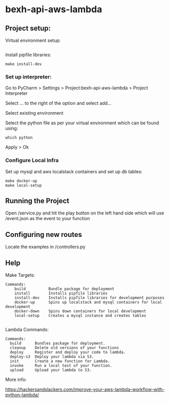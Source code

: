 # bexh-api-aws-lambda

## Project setup:

Virtual environment setup:

```

```

Install pipfile libraries:

```
make install-dev
```

### Set up interpreter:


Go to PyCharm > Settings > Project:bexh-api-aws-lambda > Project Interpreter

Select ... to the right of the option and select add...

Select existing environment

Select the python file as per your virtual environment which can be found using:

```
which python
```
Apply > Ok

### Configure Local Infra
Set up mysql and aws localstack containers and set up db tables:
```
make docker-up
make local-setup
```

## Running the Project

Open /service.py and hit the play button on the left hand side which will
use /event.json as the event to your function

## Configuring new routes

Locate the examples in /controllers.py

## Help

Make Targets:
```
Commands:
    build          Bundle package for deployment
    install        Installs pipfile libraries
    install-dev    Installs pipfile libraries for development purposes
    docker-up      Spins up localstack and mysql containers for local development
    docker-down    Spins down containers for local development
    local-setup    Creates a mysql instance and creates tables
    
```

Lambda Commands:
```
Commands:
  build      Bundles package for deployment.
  cleanup    Delete old versions of your functions
  deploy     Register and deploy your code to lambda.
  deploy-s3  Deploy your lambda via S3.
  init       Create a new function for Lambda.
  invoke     Run a local test of your function.
  upload     Upload your lambda to S3.
```

More info:

https://hackersandslackers.com/improve-your-aws-lambda-workflow-with-python-lambda/
  